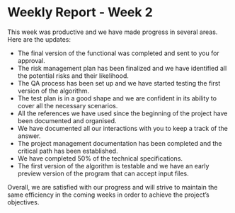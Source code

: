 <h1>Weekly Report - Week 2</H1>
This week was productive and we have made progress in several areas. Here are the updates:

- The final version of the functional was completed and sent to you for approval.
- The risk management plan has been finalized and we have identified all the potential risks and their likelihood.
- The QA process has been set up and we have started testing the first version of the algorithm.
 - The test plan is in a good shape and we are confident in its ability to cover all the necessary scenarios.
- All the references we have used since the beginning of the project have been documented and organised.
- We have documented all our interactions with you to keep a track of the answer.
- The project management documentation has been completed and the critical path has been established.
- We have completed 50% of the technical specifications.
- The first version of the algorithm is testable and we have an early preview version of the program that can accept input files.
  
Overall, we are satisfied with our progress and will strive to maintain the same efficiency in the coming weeks in order to achieve the project’s objectives.





